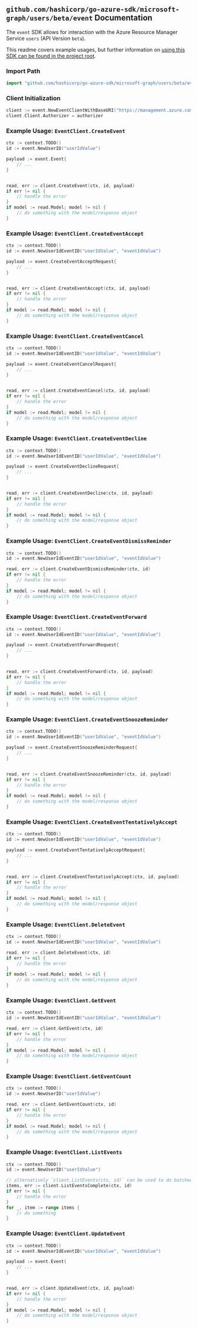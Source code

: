 
## `github.com/hashicorp/go-azure-sdk/microsoft-graph/users/beta/event` Documentation

The `event` SDK allows for interaction with the Azure Resource Manager Service `users` (API Version `beta`).

This readme covers example usages, but further information on [using this SDK can be found in the project root](https://github.com/hashicorp/go-azure-sdk/tree/main/docs).

### Import Path

```go
import "github.com/hashicorp/go-azure-sdk/microsoft-graph/users/beta/event"
```


### Client Initialization

```go
client := event.NewEventClientWithBaseURI("https://management.azure.com")
client.Client.Authorizer = authorizer
```


### Example Usage: `EventClient.CreateEvent`

```go
ctx := context.TODO()
id := event.NewUserID("userIdValue")

payload := event.Event{
	// ...
}


read, err := client.CreateEvent(ctx, id, payload)
if err != nil {
	// handle the error
}
if model := read.Model; model != nil {
	// do something with the model/response object
}
```


### Example Usage: `EventClient.CreateEventAccept`

```go
ctx := context.TODO()
id := event.NewUserIdEventID("userIdValue", "eventIdValue")

payload := event.CreateEventAcceptRequest{
	// ...
}


read, err := client.CreateEventAccept(ctx, id, payload)
if err != nil {
	// handle the error
}
if model := read.Model; model != nil {
	// do something with the model/response object
}
```


### Example Usage: `EventClient.CreateEventCancel`

```go
ctx := context.TODO()
id := event.NewUserIdEventID("userIdValue", "eventIdValue")

payload := event.CreateEventCancelRequest{
	// ...
}


read, err := client.CreateEventCancel(ctx, id, payload)
if err != nil {
	// handle the error
}
if model := read.Model; model != nil {
	// do something with the model/response object
}
```


### Example Usage: `EventClient.CreateEventDecline`

```go
ctx := context.TODO()
id := event.NewUserIdEventID("userIdValue", "eventIdValue")

payload := event.CreateEventDeclineRequest{
	// ...
}


read, err := client.CreateEventDecline(ctx, id, payload)
if err != nil {
	// handle the error
}
if model := read.Model; model != nil {
	// do something with the model/response object
}
```


### Example Usage: `EventClient.CreateEventDismissReminder`

```go
ctx := context.TODO()
id := event.NewUserIdEventID("userIdValue", "eventIdValue")

read, err := client.CreateEventDismissReminder(ctx, id)
if err != nil {
	// handle the error
}
if model := read.Model; model != nil {
	// do something with the model/response object
}
```


### Example Usage: `EventClient.CreateEventForward`

```go
ctx := context.TODO()
id := event.NewUserIdEventID("userIdValue", "eventIdValue")

payload := event.CreateEventForwardRequest{
	// ...
}


read, err := client.CreateEventForward(ctx, id, payload)
if err != nil {
	// handle the error
}
if model := read.Model; model != nil {
	// do something with the model/response object
}
```


### Example Usage: `EventClient.CreateEventSnoozeReminder`

```go
ctx := context.TODO()
id := event.NewUserIdEventID("userIdValue", "eventIdValue")

payload := event.CreateEventSnoozeReminderRequest{
	// ...
}


read, err := client.CreateEventSnoozeReminder(ctx, id, payload)
if err != nil {
	// handle the error
}
if model := read.Model; model != nil {
	// do something with the model/response object
}
```


### Example Usage: `EventClient.CreateEventTentativelyAccept`

```go
ctx := context.TODO()
id := event.NewUserIdEventID("userIdValue", "eventIdValue")

payload := event.CreateEventTentativelyAcceptRequest{
	// ...
}


read, err := client.CreateEventTentativelyAccept(ctx, id, payload)
if err != nil {
	// handle the error
}
if model := read.Model; model != nil {
	// do something with the model/response object
}
```


### Example Usage: `EventClient.DeleteEvent`

```go
ctx := context.TODO()
id := event.NewUserIdEventID("userIdValue", "eventIdValue")

read, err := client.DeleteEvent(ctx, id)
if err != nil {
	// handle the error
}
if model := read.Model; model != nil {
	// do something with the model/response object
}
```


### Example Usage: `EventClient.GetEvent`

```go
ctx := context.TODO()
id := event.NewUserIdEventID("userIdValue", "eventIdValue")

read, err := client.GetEvent(ctx, id)
if err != nil {
	// handle the error
}
if model := read.Model; model != nil {
	// do something with the model/response object
}
```


### Example Usage: `EventClient.GetEventCount`

```go
ctx := context.TODO()
id := event.NewUserID("userIdValue")

read, err := client.GetEventCount(ctx, id)
if err != nil {
	// handle the error
}
if model := read.Model; model != nil {
	// do something with the model/response object
}
```


### Example Usage: `EventClient.ListEvents`

```go
ctx := context.TODO()
id := event.NewUserID("userIdValue")

// alternatively `client.ListEvents(ctx, id)` can be used to do batched pagination
items, err := client.ListEventsComplete(ctx, id)
if err != nil {
	// handle the error
}
for _, item := range items {
	// do something
}
```


### Example Usage: `EventClient.UpdateEvent`

```go
ctx := context.TODO()
id := event.NewUserIdEventID("userIdValue", "eventIdValue")

payload := event.Event{
	// ...
}


read, err := client.UpdateEvent(ctx, id, payload)
if err != nil {
	// handle the error
}
if model := read.Model; model != nil {
	// do something with the model/response object
}
```
